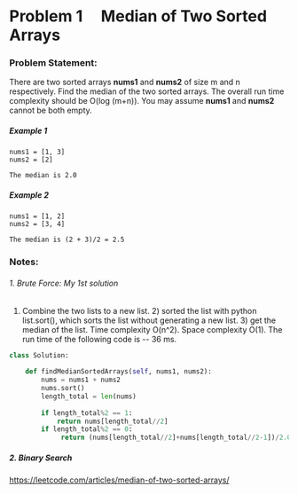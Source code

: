 # Problem 1 &nbsp; &nbsp; Median of Two Sorted Arrays
### Problem Statement:
There are two sorted arrays **nums1** and **nums2** of size m and n respectively.
Find the median of the two sorted arrays. The overall run time complexity should be O(log (m+n)).
You may assume **nums1** and **nums2** cannot be both empty.
##### Example 1
```
nums1 = [1, 3]
nums2 = [2]

The median is 2.0
```
##### Example 2
```
nums1 = [1, 2]
nums2 = [3, 4]

The median is (2 + 3)/2 = 2.5
```

### Notes:

###### 1. Brute Force: My 1st solution
1) Combine the two lists to a new list. 2) sorted the list with python list.sort(), which sorts the list without generating a new list. 3) get the median of the list.
Time complexity O(n^2). Space complexity O(1).
The run time of the following code is -- 36 ms.
``` python 3
class Solution:
    
    def findMedianSortedArrays(self, nums1, nums2):
        nums = nums1 + nums2
        nums.sort()
        length_total = len(nums)
        
        if length_total%2 == 1:
            return nums[length_total//2]
        if length_total%2 == 0:
             return (nums[length_total//2]+nums[length_total//2-1])/2.0
```
##### 2. Binary Search
https://leetcode.com/articles/median-of-two-sorted-arrays/